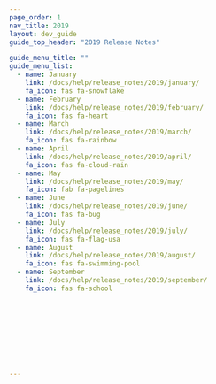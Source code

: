 ```yaml
---
page_order: 1
nav_title: 2019
layout: dev_guide
guide_top_header: "2019 Release Notes"

guide_menu_title: ""
guide_menu_list:
  - name: January
    link: /docs/help/release_notes/2019/january/
    fa_icon: fas fa-snowflake
  - name: February
    link: /docs/help/release_notes/2019/february/
    fa_icon: fas fa-heart
  - name: March
    link: /docs/help/release_notes/2019/march/
    fa_icon: fas fa-rainbow
  - name: April
    link: /docs/help/release_notes/2019/april/
    fa_icon: fas fa-cloud-rain
  - name: May
    link: /docs/help/release_notes/2019/may/
    fa_icon: fab fa-pagelines
  - name: June
    link: /docs/help/release_notes/2019/june/
    fa_icon: fas fa-bug
  - name: July
    link: /docs/help/release_notes/2019/july/
    fa_icon: fas fa-flag-usa
  - name: August
    link: /docs/help/release_notes/2019/august/
    fa_icon: fas fa-swimming-pool
  - name: September
    link: /docs/help/release_notes/2019/september/
    fa_icon: fas fa-school










---
```


